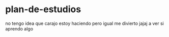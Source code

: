 # plan-de-estudios
no tengo idea que carajo estoy haciendo pero igual me divierto jajaj a ver si aprendo algo
